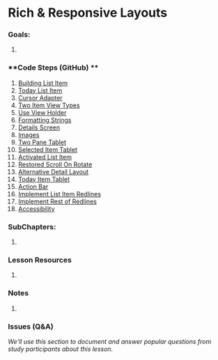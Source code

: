 # Rich & Responsive Layouts

### **Goals**:
1.

### **Code Steps (GitHub) **
1. [Building List Item](https://github.com/udacity/Sunshine/tree/5.01-building-list-item)
2. [Today List Item](https://github.com/udacity/Sunshine/tree/5.02-today-list-item)
3. [Cursor Adapter](https://github.com/udacity/Sunshine/tree/5.03-cursor-adapter)
4. [Two Item View Types](https://github.com/udacity/Sunshine/tree/5.04-two-item-view-types)
5. [Use View Holder](https://github.com/udacity/Sunshine/tree/5.05-use-view-holder)
6. [Formatting Strings](https://github.com/udacity/Sunshine/tree/5.06-formatting-strings)
7. [Details Screen](https://github.com/udacity/Sunshine/tree/5.07-details-screen)
8. [Images](https://github.com/udacity/Sunshine/tree/5.08-images)
9. [Two Pane Tablet](https://github.com/udacity/Sunshine/tree/5.09-two-pane-tablet)
10. [Selected Item Tablet](https://github.com/udacity/Sunshine/tree/5.10-selected-item-tablet)
11. [Activated List Item](https://github.com/udacity/Sunshine/tree/5.11-activated-list-item)
12. [Restored Scroll On Rotate](https://github.com/udacity/Sunshine/tree/5.12-restore-scroll-on-rotate)
13. [Alternative Detail Layout](https://github.com/udacity/Sunshine/tree/5.13-alternative-detail-layout)
14. [Today Item Tablet](https://github.com/udacity/Sunshine/tree/5.14-today-item-tablet)
15. [Action Bar](https://github.com/udacity/Sunshine/tree/5.15-action-bar)
16. [Implement List Item Redlines](https://github.com/udacity/Sunshine/tree/5.16-implement-list-item-redlines)
17. [Implement Rest of Redlines](https://github.com/udacity/Sunshine/tree/5.17-implement-rest-of-redlines)
18. [Accessibility](https://github.com/udacity/Sunshine/tree/5.18-accessibility)


### **SubChapters**:
1.


### **Lesson Resources**
1.


### **Notes**
1.


### **Issues (Q&A)**

*We'll use this section to document and answer popular questions from study participants about this lesson.*
